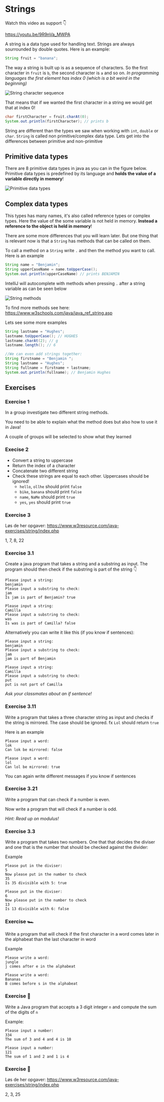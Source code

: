# Strings

Watch this video as support 👇

https://youtu.be/9R9nVa_MWPA



A string is a data type used for handling text. Strings are always sourrounded by double quotes. Here is an example:

```java
String fruit = "banana";
```



The way a string is built up is as a sequence of characters. So the first character in `fruit` is `b`, the second character is `a` and so on. *In programming languages the first element has index 0 (which is a bit weird in the beginning)*

![String character sequence](../../assets/string-characters.png)

That means that if we wanted the first character in a string we would get that at index 0!

```java
char firstCharacter = fruit.charAt(0);
System.out.println(firstCharacter); // prints b
```



String are different than the types we saw when working with `int`, `double` or `char`. `String` is called non primitive/complex data type. Lets get into the differences between primitive and non-primitive



## Primitive data types

There are 8 primitive data types in java as you can in the figure below. Primitive data types is predefined by its language and **holds the value of a variable directly in memory**! 



![Primitive data types](../../assets/primitive-data-types.png)



## Complex data types

This types has many names, it's also called reference types or complex types. Here the value of the some variable is not held in memory. **Instead a reference to the object is held in memory**!

There are some more differences that you will learn later. But one thing that is relevant now is that a `String` has methods that can be called on them. 

To call a method on a `String` write `.` and then the method you want to call. Here is an example

```java
String name = "Benjamin";
String upperCaseName = name.toUpperCase();
System.out.println(upperCaseName) // prints BENJAMIN
```



IntelliJ will autocomplete with methods when pressing `.` after a string variable as can be seen below

![String methods](../../assets/string-methods.png)

To find more methods see here: https://www.w3schools.com/java/java_ref_string.asp



Lets see some more examples

```java
String lastname = "Hughes";
lastname.toUpperCase(); // HUGHES
lastname.charAt(2); // g
lastname.length(); // 6

//We can even add strings together:
String firstname = "Benjamin ";
String lastname = "Hughes";
String fullname = firstname + lastname;
System.out.println(fullname); // Benjamin Hughes
```



## Exercises



### Exercise 1

In a group investigate two different string methods. 

You need to be able to explain what the method does but also how to use it in Java!

A couple of groups will be selected to show what they learned



### Execise 2

- Convert a string to uppercase
- Return the index of a character
- Concatenate two different string
- Check these strings are equal to each other. Uppercases should be ignored!
  - `hello`, `ollhe` should print `false`
  - `bike`, `banana` should print `false`
  - `name`, `NaMe` should print `true`
  - `yes`, `yes` should print `true`



### Exercise 3 

Løs de her opgaver: https://www.w3resource.com/java-exercises/string/index.php

1, 7, 8, 22



### Exercise 3.1

Create a java program that takes a string and a substring as input. The program should then check if the substring is part of the string 👇

```
Please input a string:
benjamin
Please input a substring to check:
jam
Is jam is part of Benjamin? true
```

```
Please input a string:
Camilla
Please input a substring to check:
was
Is was is part of Camilla? false
```

Alternatively you can write it like this (if you know if sentences):

```
Please input a string:
benjamin
Please input a substring to check:
jam
jam is part of Benjamin
```

```
Please input a string:
Camilla
Please input a substring to check:
put
put is not part of Camilla
```

*Ask your classmates about an if sentence!*



### Exercise 3.11

Write a program that takes a three character string as input and checks if the string is mirrored. The case should be ignored. fx `Lol` should return `true`

Here is an example

```
Please input a word:
lok
Can lok be mirrored: false
```

```
Please input a word:
lol
Can lol be mirrored: true
```

You can again write different messages if you know if sentences



### Exercise 3.21

Write a program that can check if a number is even. 

Now write a program that will check if a number is odd. 

*Hint: Read up on modulus!*



### Exercise 3.3

Write a program that takes two numbers. One that that decides the diviser and one that is the number that should be checked against the divider:

Example



```
Please put in the diviser:
5
Now please put in the number to check
35
Is 35 divisible with 5: true
```

```
Please put in the diviser:
6
Now please put in the number to check
13
Is 13 divisible with 6: false
```



### Exercise 🏎

Write a program that will check if the first character in a word comes later in the alphabeat than the last character in word

Example

```
Please write a word:
jungle
j comes after e in the alphabeat
```

```
Please write a word:
Bananas
B comes before s in the alphabeat
```



### Exercise 🍌

Write a Java program that accepts a 3 digit integer `n` and compute the sum of the digits of `n` 

Example:

```
Please input a number: 
334
The sum of 3 and 4 and 4 is 10
```



```
Please input a number: 
121
The sum of 1 and 2 and 1 is 4
```



### Exercise 🥁

Løs de her opgaver: https://www.w3resource.com/java-exercises/string/index.php

2, 3, 25